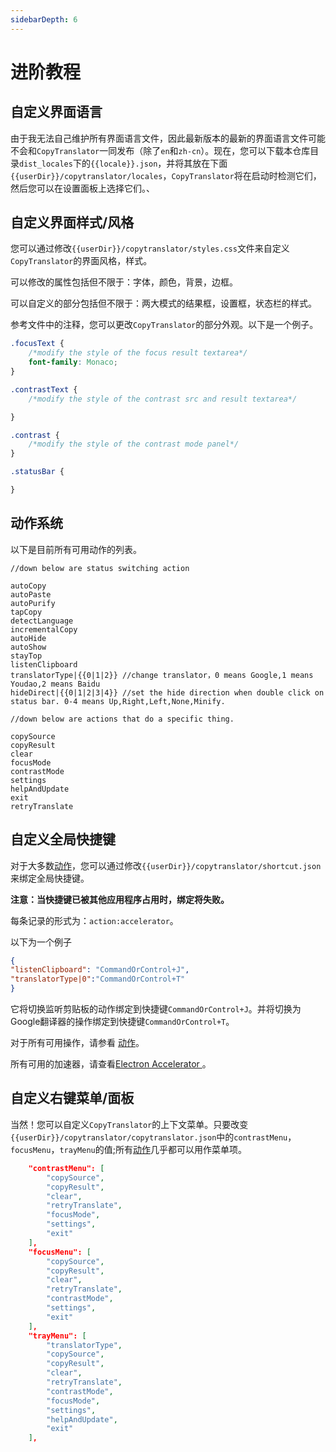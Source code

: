 ```yaml
---
sidebarDepth: 6
---
```

# 进阶教程

## 自定义界面语言

由于我无法自己维护所有界面语言文件，因此最新版本的最新的界面语言文件可能不会和`CopyTranslator`一同发布（除了`en`和`zh-cn`）。现在，您可以下载本仓库目录`dist_locales`下的`{{locale}}.json`，并将其放在下面`{{userDir}}/copytranslator/locales`，`CopyTranslator`将在启动时检测它们，然后您可以在设置面板上选择它们。、


## 自定义界面样式/风格

您可以通过修改`{{userDir}}/copytranslator/styles.css`文件来自定义`CopyTranslator`的界面风格，样式。

可以修改的属性包括但不限于：字体，颜色，背景，边框。

可以自定义的部分包括但不限于：两大模式的结果框，设置框，状态栏的样式。

参考文件中的注释，您可以更改`CopyTranslator`的部分外观。以下是一个例子。

```css
.focusText {
    /*modify the style of the focus result textarea*/
    font-family: Monaco; 
}

.contrastText {
    /*modify the style of the contrast src and result textarea*/

}

.contrast {
    /*modify the style of the contrast mode panel*/
}

.statusBar {

}
```

## 动作系统

以下是目前所有可用动作的列表。

```
//down below are status switching action

autoCopy
autoPaste
autoPurify
tapCopy
detectLanguage
incrementalCopy
autoHide
autoShow
stayTop
listenClipboard
translatorType|{{0|1|2}} //change translator，0 means Google,1 means Youdao,2 means Baidu
hideDirect|{{0|1|2|3|4}} //set the hide direction when double click on status bar. 0-4 means Up,Right,Left,None,Minify.

//down below are actions that do a specific thing.

copySource
copyResult
clear
focusMode
contrastMode
settings
helpAndUpdate
exit
retryTranslate
```


## 自定义全局快捷键

对于大多数[动作](#动作系统)，您可以通过修改`{{userDir}}/copytranslator/shortcut.json`来绑定全局快捷键。

**注意：当快捷键已被其他应用程序占用时，绑定将失败。**

每条记录的形式为：`action:accelerator`。

以下为一个例子

```json
{
"listenClipboard": "CommandOrControl+J",
"translatorType|0":"CommandOrControl+T"
}
```

它将切换监听剪贴板的动作绑定到快捷键`CommandOrControl+J`。并将切换为Google翻译器的操作绑定到快捷键`CommandOrControl+T`。

对于所有可用操作，请参看 [动作](#动作系统)。 

所有可用的加速器，请查看[Electron Accelerator ](https://electronjs.org/docs/api/accelerator)。

## 自定义右键菜单/面板

当然！您可以自定义`CopyTranslator`的上下文菜单。只要改变`{{userDir}}/copytranslator/copytranslator.json`中的`contrastMenu`，`focusMenu`，`trayMenu`的值;所有[动作](#动作系统)几乎都可以用作菜单项。

```json
    "contrastMenu": [
        "copySource",
        "copyResult",
        "clear",
        "retryTranslate",
        "focusMode",
        "settings",
        "exit"
    ],
    "focusMenu": [
        "copySource",
        "copyResult",
        "clear",
        "retryTranslate",
        "contrastMode",
        "settings",
        "exit"
    ],
    "trayMenu": [
        "translatorType",
        "copySource",
        "copyResult",
        "clear",
        "retryTranslate",
        "contrastMode",
        "focusMode",
        "settings",
        "helpAndUpdate",
        "exit"
    ],
```

